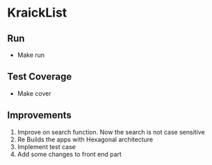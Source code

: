 # KraickList

## Run
- Make run

## Test Coverage
- Make cover


## Improvements

1. Improve on search function. Now the search is not case sensitive
2. Re Builds the apps with Hexagonal architecture
3. Implement test case
4. Add some changes to front end part